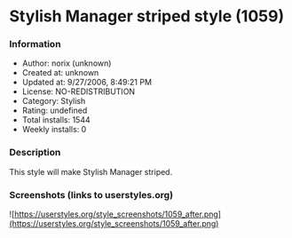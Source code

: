 # Stylish Manager striped style (1059)

### Information
- Author: norix (unknown)
- Created at: unknown
- Updated at: 9/27/2006, 8:49:21 PM
- License: NO-REDISTRIBUTION
- Category: Stylish
- Rating: undefined
- Total installs: 1544
- Weekly installs: 0


### Description
This style will make Stylish Manager striped.


### Screenshots (links to userstyles.org)
![https://userstyles.org/style_screenshots/1059_after.png](https://userstyles.org/style_screenshots/1059_after.png)


